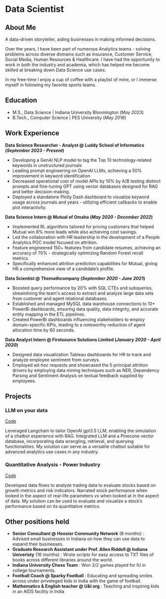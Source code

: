 # Data Scientist

## About Me

A data-driven storyteller, aiding businesses in making informed decisions. 

Over the years, I have been part of numerous Analytics teams - solving problems across diverse domains such as Insurance, Customer Service, Social Media, Human Resources & Healthcare. I have had the opportunity to work in both the industry and academia, which has helped me become skilled at breaking down Data Science use cases.

In my free-time I enjoy a cup of coffee with a playlist of mine, or I immerse myself in following my favorite sports teams.


## Education
- M.S., Data Science	| Indiana University Bloomington (_May 2023_)	 			        		
- B.Tech., Computer Science | PES University  (_May 2016_)

## Work Experience
**Data Science Researcher - Analyst @ Luddy School of Informatics (_September 2023 - Present_)**
- Developing a GenAI NLP model to tag the Top 10 technology-related keywords in unstructured journals
- Leading prompt engineering on OpenAI LLMs, achieving a 50% improvement in keyword identification
- Decreased operational cost of model APIs by 10% by A/B testing distinct prompts and fine-tuning GPT using vector databases designed for RAG and better decision-making.
- Deployed a standalone Plotly Dash dashboard to visualize keyword usage across journals and years - utilizing efficient callbacks to enable plot interactivity.

**Data Science Intern @ Mutual of Omaha (_May 2020 - December 2022_)**
- Implemented RL algorithms tailored for pricing customers that helped Mutual win 8% more leads while also achieving cost savings.
- Led the collaboration with HR leadership in the development of a People Analytics POC model focused on attrition.
- Feature engineered 150+ features from candidate resumes, achieving an accuracy of 70% - strategically optimizing Random Forest recall metrics.
- Specifically enhanced attrition prediction capabilities for Mutual, giving HR a comprehensive view of a candidate’s profile.

**Data Scientist @ Themathcompany (_September 2020 - June 2021_)**
- Boosted query performance by 20% with SQL CTEs and subqueries, streamlining the team's access to extract and analyze large data sets from customer and agent relational databases.
- Established and managed MySQL data warehouse connections to 10+ PowerBi dashboards, ensuring data quality, data integrity, and accurate entity mapping in the ETL pipelines. 
- Created PowerBi dashboards influencing stakeholders to employ domain-specific KPIs, leading to a noteworthy reduction of agent allocation time by 60 seconds.

**Data Analyst Intern @ Firstsource Solutions Limited (_January 2020 - April 2020_)**
- Designed data visualization Tableau dashboards for HR to track and analyze employee sentiment from surveys.
- Employed ad-hoc requests and showcased the 5 principal attrition drivers by employing data mining techniques such as NER, Dependency Parsing and Sentiment Analysis on textual feedback supplied by employees.

## Projects
### LLM on your data 
[Code](https://github.com/theamar961/LLMOnYourData)

Leveraged Langchain to tailor OpenAI gpt3.5 LLM, enabling the simulation of a chatbot experience with RAG. Integrated LLM and a Pinecone vector database, incorporating data wrangling, retrieval, and querying functionalities. My solution can serve as a versatile chatbot suitable for advanced analytics use cases in any industry.


### Quantitative Analysis - Power Industry 
[Code](https://github.com/theamar961/Financial-Data-Science)

Developed data flows to analyze trading data to evaluate stocks based on growth metrics and risk indicators. Narrated stock performance when looked in the aspect of real-life parameters vs when looked at in the aspect of data. My solution can be used to evaluate and visualize a stock’s performance based on its quantitative metrics.



## Other positions held
- **Senior Consultant @ Hoosier Community Network** (8 months) : Advised small businesses in Indiana on how they can use data to expand their businesses. 
- **Graduate Research Assistant under Prof. Allen Riddell @ Indiana Univeristy** (16 months) : Wrote scripts for easy access to TXT files of books across different libraries around the world.
- **Indiana University Chess Team** : Won 2/2 games played for IU in college tournaments. 
- **Football Coach @ Sparky Football** : Educating and spreading smiles across under-priveleged kids in India with the game of football.
- **Mathematics & English teacher @ U&I org** : Teaching and inspiring kids in an AIDS facility in India



